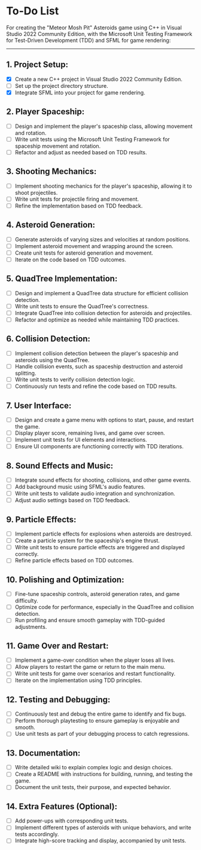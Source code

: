 # To-Do List 

For creating the "Meteor Mosh Pit" Asteroids game using C++ in Visual Studio 2022 Community Edition, with the Microsoft Unit Testing Framework for Test-Driven Development (TDD) and SFML for game rendering:

---

## 1. Project Setup:

- [x] Create a new C++ project in Visual Studio 2022 Community Edition.
- [ ] Set up the project directory structure.
- [x] Integrate SFML into your project for game rendering.

## 2. Player Spaceship:

- [ ] Design and implement the player's spaceship class, allowing movement and rotation.
- [ ] Write unit tests using the Microsoft Unit Testing Framework for spaceship movement and rotation.
- [ ] Refactor and adjust as needed based on TDD results.

## 3. Shooting Mechanics:

- [ ] Implement shooting mechanics for the player's spaceship, allowing it to shoot projectiles.
- [ ] Write unit tests for projectile firing and movement.
- [ ] Refine the implementation based on TDD feedback.

## 4. Asteroid Generation:

- [ ] Generate asteroids of varying sizes and velocities at random positions.
- [ ] Implement asteroid movement and wrapping around the screen.
- [ ] Create unit tests for asteroid generation and movement.
- [ ] Iterate on the code based on TDD outcomes.

## 5. QuadTree Implementation:

- [ ] Design and implement a QuadTree data structure for efficient collision detection.
- [ ] Write unit tests to ensure the QuadTree's correctness.
- [ ] Integrate QuadTree into collision detection for asteroids and projectiles.
- [ ] Refactor and optimize as needed while maintaining TDD practices.

## 6. Collision Detection:

- [ ] Implement collision detection between the player's spaceship and asteroids using the QuadTree.
- [ ] Handle collision events, such as spaceship destruction and asteroid splitting.
- [ ] Write unit tests to verify collision detection logic.
- [ ] Continuously run tests and refine the code based on TDD results.

## 7. User Interface:

- [ ] Design and create a game menu with options to start, pause, and restart the game.
- [ ] Display player score, remaining lives, and game over screen.
- [ ] Implement unit tests for UI elements and interactions.
- [ ] Ensure UI components are functioning correctly with TDD iterations.

## 8. Sound Effects and Music:

- [ ] Integrate sound effects for shooting, collisions, and other game events.
- [ ] Add background music using SFML's audio features.
- [ ] Write unit tests to validate audio integration and synchronization.
- [ ] Adjust audio settings based on TDD feedback.

## 9. Particle Effects:

- [ ] Implement particle effects for explosions when asteroids are destroyed.
- [ ] Create a particle system for the spaceship's engine thrust.
- [ ] Write unit tests to ensure particle effects are triggered and displayed correctly.
- [ ] Refine particle effects based on TDD outcomes.

## 10. Polishing and Optimization:

- [ ] Fine-tune spaceship controls, asteroid generation rates, and game difficulty.
- [ ] Optimize code for performance, especially in the QuadTree and collision detection.
- [ ] Run profiling and ensure smooth gameplay with TDD-guided adjustments.

## 11. Game Over and Restart:

- [ ] Implement a game-over condition when the player loses all lives.
- [ ] Allow players to restart the game or return to the main menu.
- [ ] Write unit tests for game over scenarios and restart functionality.
- [ ] Iterate on the implementation using TDD principles.

## 12. Testing and Debugging:

- [ ] Continuously test and debug the entire game to identify and fix bugs.
- [ ] Perform thorough playtesting to ensure gameplay is enjoyable and smooth.
- [ ] Use unit tests as part of your debugging process to catch regressions.

## 13. Documentation:

- [ ] Write detailed wiki to explain complex logic and design choices.
- [ ] Create a README with instructions for building, running, and testing the game.
- [ ] Document the unit tests, their purpose, and expected behavior.

## 14. Extra Features (Optional):

- [ ] Add power-ups with corresponding unit tests.
- [ ] Implement different types of asteroids with unique behaviors, and write tests accordingly.
- [ ] Integrate high-score tracking and display, accompanied by unit tests.